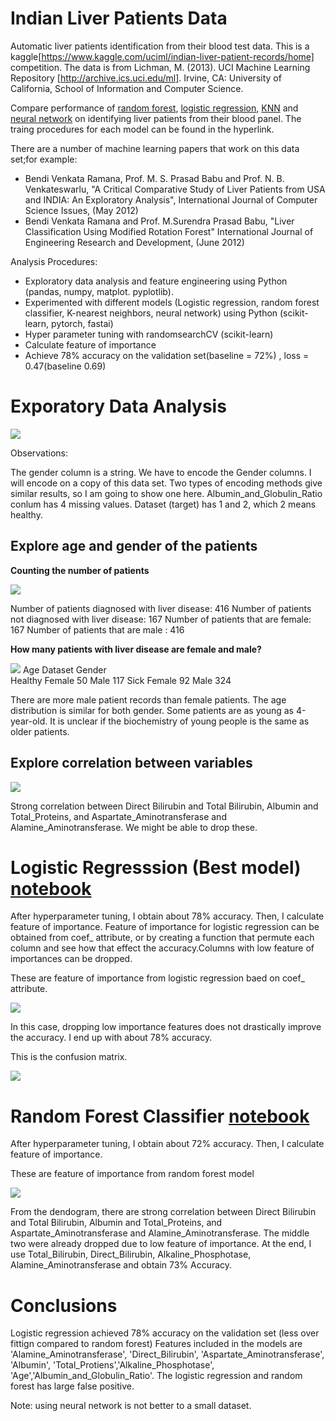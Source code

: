 # Indian Liver Patients Data
Automatic liver patients identification from their blood test data. This is a kaggle[https://www.kaggle.com/uciml/indian-liver-patient-records/home] competition. The data is from Lichman, M. (2013). UCI Machine Learning Repository [http://archive.ics.uci.edu/ml]. Irvine, CA: University of California, School of Information and Computer Science.

Compare performance of [random forest](https://github.com/worasom/indian_liver_patients/blob/master/Indian_liver_patients_random_forest.ipynb), [logistic regression](https://github.com/worasom/indian_liver_patients/blob/master/Indian_liver_logistic.ipynb), [KNN](https://github.com/worasom/indian_liver_patients/blob/master/Indian_liver_patients-KNN.ipynb) and [neural network](https://github.com/worasom/indian_liver_patients/blob/master/Indian_liver_patients-NN.ipynb) on identifying liver patients from their blood panel. The traing procedures for each model can be found in the hyperlink.  

There are a number of machine learning papers that work on this data set;for example:
- Bendi Venkata Ramana, Prof. M. S. Prasad Babu and Prof. N. B. Venkateswarlu, "A Critical Comparative Study of Liver Patients from USA and INDIA: An Exploratory Analysis", International Journal of Computer Science Issues, (May 2012)
- Bendi Venkata Ramana and Prof. M.Surendra Prasad Babu, "Liver Classification Using Modified Rotation Forest" International Journal of Engineering Research and Development,  (June 2012)

Analysis Procedures:

- Exploratory data analysis and feature engineering using Python (pandas, numpy, matplot. pyplotlib).
- Experimented with different models (Logistic regression,  random forest classifier, K-nearest neighbors, neural network) using Python (scikit-learn, pytorch, fastai)
- Hyper parameter tuning with randomsearchCV (scikit-learn)
- Calculate feature of importance
- Achieve 78% accuracy on the validation set(baseline = 72%) , loss =  0.47(baseline 0.69) 

# Exporatory Data Analysis 

![](https://github.com/worasom/indian_liver_patients/blob/master/figgit/fig1.png)

Observations:

The gender column is a string. We have to encode the Gender columns. I will encode on a copy of this data set. Two types of encoding methods give similar results, so I am going to show one here.
Albumin_and_Globulin_Ratio conlum has 4 missing values.
Dataset (target) has 1 and 2, which 2 means healthy.

## Explore age and gender of the patients 

**Counting the number of patients**

![](https://github.com/worasom/indian_liver_patients/blob/master/figgit/fig2.png)

Number of patients diagnosed with liver disease:  416
Number of patients not diagnosed with liver disease:  167
Number of patients that are female:  167
Number of patients that are male :  416

**How many patients with liver disease are female and male?**

![](https://github.com/worasom/indian_liver_patients/blob/master/figgit/fig3.PNG)
                Age
Dataset Gender     
Healthy Female   50
        Male    117
Sick    Female   92
        Male    324


There are more male patient records than female patients. The age distribution is similar for both gender. Some patients are as young as 4-year-old. It is unclear if the biochemistry of young people is the same as older patients.

## Explore correlation between variables

![](https://github.com/worasom/indian_liver_patients/blob/master/figgit/fig5.png)

Strong correlation between Direct Bilirubin and Total Bilirubin, Albumin and Total_Proteins, and Aspartate_Aminotransferase and Alamine_Aminotransferase. We might be able to drop these.

# Logistic Regresssion (Best model) [notebook](https://github.com/worasom/indian_liver_patients/blob/master/Indian_liver_logistic.ipynb)

After hyperparameter tuning, I obtain about 78% accuracy. Then, I calculate feature of importance. Feature of importance for logistic regression can be obtained from coef_ attribute, or by creating a function that permute each column and see how that effect the accuracy.Columns with low feature of importances can be dropped.

These are feature of importance from logistic regression baed on coef_ attribute.  

![](https://github.com/worasom/indian_liver_patients/blob/master/figgit/fig7.png)

In this case, dropping low importance features does not drastically improve the accuracy. I end up with about 78% accuracy. 

This is the confusion matrix. 

![](https://github.com/worasom/indian_liver_patients/blob/master/figgit/fig8.png)

# Random Forest Classifier [notebook](https://github.com/worasom/indian_liver_patients/blob/master/Indian_liver_patients_random_forest.ipynb) 

After hyperparameter tuning, I obtain about 72% accuracy. Then, I calculate feature of importance.

These are feature of importance from random forest model 

![](https://github.com/worasom/indian_liver_patients/blob/master/figgit/fig6.png)

From the dendogram, there are strong correlation between Direct Bilirubin and Total Bilirubin, Albumin and Total_Proteins, and Aspartate_Aminotransferase and Alamine_Aminotransferase. The middle two were already dropped due to low feature of importance. At the end, I use Total_Bilirubin, Direct_Bilirubin, Alkaline_Phosphotase, Alamine_Aminotransferase and obtain 73% Accuracy. 

# Conclusions 

Logistic regression achieved 78% accuracy on the validation set (less over fittign compared to random forest) Features included in the models are 'Alamine_Aminotransferase', 'Direct_Bilirubin', 'Aspartate_Aminotransferase', 'Albumin', 'Total_Protiens','Alkaline_Phosphotase', 'Age','Albumin_and_Globulin_Ratio'. The logistic regression and random forest has large false positive.

Note: using neural network is not better to a small dataset.

